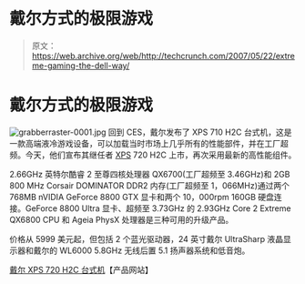 # 戴尔方式的极限游戏

> 原文：<https://web.archive.org/web/http://techcrunch.com/2007/05/22/extreme-gaming-the-dell-way/>

# 戴尔方式的极限游戏

![grabberraster-0001.jpg](img/c6d4b127ae6e875391a5c28f53df6c1f.png)
回到 CES，戴尔发布了 XPS 710 H2C 台式机，这是一款高端液冷游戏设备，可以加载当时市场上几乎所有的性能部件，并在工厂超频。今天，他们宣布其继任者 [XPS](https://web.archive.org/web/20201028061831/https://crunchbase.com/product/xps) 720 H2C 上市，再次采用最新的高性能组件。

2.66GHz 英特尔酷睿 2 至尊四核处理器 QX6700(工厂超频至 3.46GHz)和 2GB 800 MHz Corsair DOMINATOR DDR2 内存(工厂超频至 1，066MHz)通过两个 768MB nVIDIA GeForce 8800 GTX 显卡和两个 10，000rpm 160GB 硬盘连接。GeForce 8800 Ultra 显卡、超频至 3.73GHz 的 2.93GHz Core 2 Extreme QX6800 CPU 和 Ageia PhysX 处理器是三种可用的升级产品。

价格从 5999 美元起，但包括 2 个蓝光驱动器，24 英寸戴尔 UltraSharp 液晶显示器和戴尔的 WL6000 5.8GHz 无线后置 5.1 扬声器系统和低音炮。

[戴尔 XPS 720 H2C 台式机](https://web.archive.org/web/20201028061831/http://i.dell.com/images/global/products/flash/gaming/en/us/us/dhs/systems-desktop.html)【产品网站】